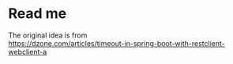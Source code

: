 # Read me 


The original idea is from  
https://dzone.com/articles/timeout-in-spring-boot-with-restclient-webclient-a

#